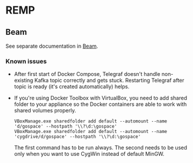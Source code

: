 # REMP

## Beam

See separate documentation in [Beam](Beam).

### Known issues

- After first start of Docker Compose, Telegraf doesn't handle non-existing Kafka topic correctly and gets stuck. 
Restarting Telegraf after topic is ready (it's created automatically) helps.

- If you're using Docker Toolbox with VirtualBox, you need to add shared folder to your appliance so the Docker containers
are able to work with shared volumes properly.

    ```
    VBoxManage.exe sharedfolder add default --automount --name 'd/gospace' --hostpath '\\?\d:\gospace'
    VBoxManage.exe sharedfolder add default --automount --name 'cygdrive/d/gospace' --hostpath '\\?\d:\gospace'
    ```

    The first command has to be run always. The second needs to be used only when you want to use CygWin instead of default MinGW.
